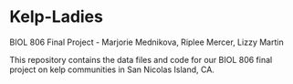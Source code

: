 # Kelp-Ladies
BIOL 806 Final Project - Marjorie Mednikova, Riplee Mercer, Lizzy Martin

This repository contains the data files and code for our BIOL 806 final project on kelp communities in San Nicolas Island, CA. 
